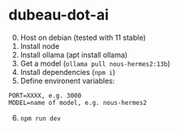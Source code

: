 # dubeau-dot-ai

0. Host on debian (tested with 11 stable)
1. Install node
2. Install ollama (apt install ollama)
3. Get a model (`ollama pull nous-hermes2:13b`)
4. Install dependencies (`npm i`)
5. Define environent variables:
```
PORT=XXXX, e.g. 3000
MODEL=name of model, e.g. nous-hermes2
```

6. `npm run dev`
